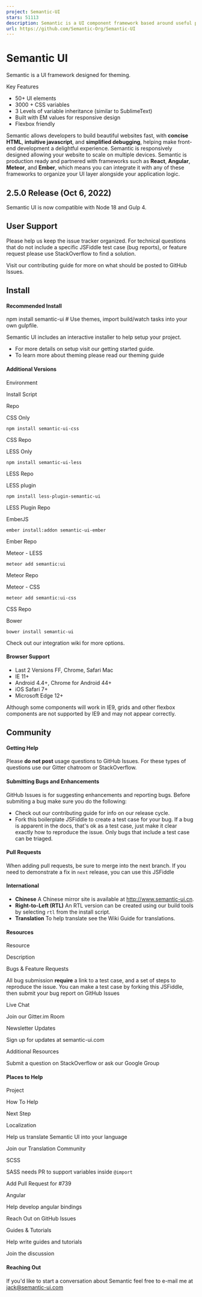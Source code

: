 ```yaml
---
project: Semantic-UI
stars: 51113
description: Semantic is a UI component framework based around useful principles from natural language.
url: https://github.com/Semantic-Org/Semantic-UI
---
```


Semantic UI
===========

Semantic is a UI framework designed for theming.

Key Features

-   50+ UI elements
-   3000 + CSS variables
-   3 Levels of variable inheritance (similar to SublimeText)
-   Built with EM values for responsive design
-   Flexbox friendly

Semantic allows developers to build beautiful websites fast, with **concise HTML**, **intuitive javascript**, and **simplified debugging**, helping make front-end development a delightful experience. Semantic is responsively designed allowing your website to scale on multiple devices. Semantic is production ready and partnered with frameworks such as **React**, **Angular**, **Meteor**, and **Ember**, which means you can integrate it with any of these frameworks to organize your UI layer alongside your application logic.

2.5.0 Release (Oct 6, 2022)
---------------------------

Semantic UI is now compatible with Node 18 and Gulp 4.

User Support
------------

Please help us keep the issue tracker organized. For technical questions that do not include a specific JSFiddle test case (bug reports), or feature request please use StackOverflow to find a solution.

Visit our contributing guide for more on what should be posted to GitHub Issues.

Install
-------

#### Recommended Install

npm install semantic-ui  # Use themes, import build/watch tasks into your own gulpfile.

Semantic UI includes an interactive installer to help setup your project.

-   For more details on setup visit our getting started guide.
-   To learn more about theming please read our theming guide

#### Additional Versions

Environment

Install Script

Repo

CSS Only

`npm install semantic-ui-css`

CSS Repo

LESS Only

`npm install semantic-ui-less`

LESS Repo

LESS plugin

`npm install less-plugin-semantic-ui`

LESS Plugin Repo

EmberJS

`ember install:addon semantic-ui-ember`

Ember Repo

Meteor - LESS

`meteor add semantic:ui`

Meteor Repo

Meteor - CSS

`meteor add semantic:ui-css`

CSS Repo

Bower

`bower install semantic-ui`

Check out our integration wiki for more options.

#### Browser Support

-   Last 2 Versions FF, Chrome, Safari Mac
-   IE 11+
-   Android 4.4+, Chrome for Android 44+
-   iOS Safari 7+
-   Microsoft Edge 12+

Although some components will work in IE9, grids and other flexbox components are not supported by IE9 and may not appear correctly.

Community
---------

#### Getting Help

Please **do not post** usage questions to GitHub Issues. For these types of questions use our Gitter chatroom or StackOverflow.

#### Submitting Bugs and Enhancements

GitHub Issues is for suggesting enhancements and reporting bugs. Before submiting a bug make sure you do the following:

-   Check out our contributing guide for info on our release cycle.
-   Fork this boilerplate JSFiddle to create a test case for your bug. If a bug is apparent in the docs, that's ok as a test case, just make it clear exactly how to reproduce the issue. Only bugs that include a test case can be triaged.

#### Pull Requests

When adding pull requests, be sure to merge into the next branch. If you need to demonstrate a fix in `next` release, you can use this JSFiddle

#### International

-   **Chinese** A Chinese mirror site is available at http://www.semantic-ui.cn.
-   **Right-to-Left (RTL)** An RTL version can be created using our build tools by selecting `rtl` from the install script.
-   **Translation** To help translate see the Wiki Guide for translations.

#### Resources

Resource

Description

Bugs & Feature Requests

All bug submission **require** a link to a test case, and a set of steps to reproduce the issue. You can make a test case by forking this JSFiddle, then submit your bug report on GitHub Issues

Live Chat

Join our Gitter.im Room

Newsletter Updates

Sign up for updates at semantic-ui.com

Additional Resources

Submit a question on StackOverflow or ask our Google Group

#### Places to Help

Project

How To Help

Next Step

Localization

Help us translate Semantic UI into your language

Join our Translation Community

SCSS

SASS needs PR to support variables inside `@import`

Add Pull Request for #739

Angular

Help develop angular bindings

Reach Out on GitHub Issues

Guides & Tutorials

Help write guides and tutorials

Join the discussion

#### Reaching Out

If you'd like to start a conversation about Semantic feel free to e-mail me at jack@semantic-ui.com
